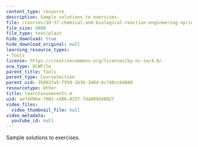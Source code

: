 ```yaml
---
content_type: resource
description: Sample solutions to exercises.
file: /courses/10-37-chemical-and-biological-reaction-engineering-spring-2007/ae74d9be7081c68602577da009d4602f_learntouseevents.m
file_size: 4880
file_type: text/plain
hide_download: true
hide_download_original: null
learning_resource_types:
- Tools
license: https://creativecommons.org/licenses/by-nc-sa/4.0/
ocw_type: OCWFile
parent_title: Tools
parent_type: CourseSection
parent_uid: 350837a5-f959-1b36-3d8d-6c740cc64608
resourcetype: Other
title: learntouseevents.m
uid: ae74d9be-7081-c686-0257-7da009d4602f
video_files:
  video_thumbnail_file: null
video_metadata:
  youtube_id: null
---
```

Sample solutions to exercises.